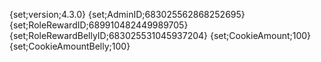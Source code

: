 {set;version;4.3.0}
{set;AdminID;683025562868252695}
{set;RoleRewardID;689910482449989705}
{set;RoleRewardBellyID;683025531045937204}
{set;CookieAmount;100}
{set;CookieAmountBelly;100}
